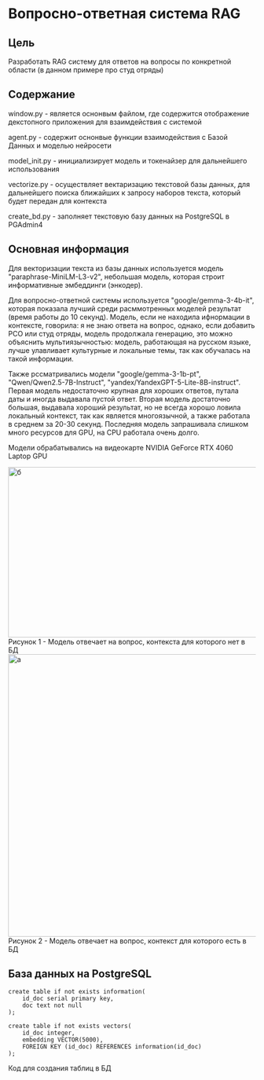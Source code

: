 # Вопросно-ответная система RAG

## Цель

Разработать RAG систему для ответов на вопросы по конкретной области (в данном примере про студ отряды)

## Содержание

window.py - является оснонвым файлом, где содержится отображение декстопного приложения для взаимдействия с системой

agent.py - содержит оснонвые функции взаимодействия с Базой Данных и моделью нейросети

model_init.py - инициализирует модель и токенайзер для дальнейшего использования

vectorize.py - осуществляет вектаризацию текстовой базы данных, для дальнейшего поиска ближайших к запросу наборов текста, который будет передан для контекста

create_bd.py - заполняет текстовую базу данных на PostgreSQL в PGAdmin4

## Основная информация

Для векторизации текста из базы данных используется модель "paraphrase-MiniLM-L3-v2", небольшая модель, которая строит информативные эмбеддинги (энкодер).

Для вопросно-ответной системы используется "google/gemma-3-4b-it", которая показала лучший среди расммотренных моделей результат (время работы до 10 секунд). Модель, если не находила ифнормации в контексте, говорила: я не знаю ответа на вопрос, однако, если добавить РСО или студ отряды, модель продолжала генерацию, это можно объяснить мультиязычностью: модель, работающая на русском языке, лучше улавливает культурные и локальные темы, так как обучалась на такой информации.

Также рссматривались модели "google/gemma-3-1b-pt", "Qwen/Qwen2.5-7B-Instruct", "yandex/YandexGPT-5-Lite-8B-instruct". Первая модель недостаточно крупная для хороших ответов, путала даты и иногда выдавала пустой ответ. Вторая модель достаточно большая, выдавала хороший результат, но не всегда хорошо ловила локальный контекст, так как является многоязычной, а также работала в среднем за 20-30 секунд. Последняя модель запрашивала слишком много ресурсов для GPU, на CPU работала очень долго.

Модели обрабатывались на видеокарте NVIDIA GeForce RTX 4060 Laptop GPU

<img width="798" height="347" alt="б" src="https://github.com/user-attachments/assets/5788b091-c563-47fd-a13e-faee504f3665" />
Рисунок 1 - Модель отвечает на вопрос, контекста для которого нет в БД

<img width="799" height="575" alt="а" src="https://github.com/user-attachments/assets/eab9cea0-1fc3-48df-b31d-ace87d5092b7" />
Рисунок 2 - Модель отвечает на вопрос, контекст для которого есть в БД

## База данных на PostgreSQL

```
create table if not exists information(
	id_doc serial primary key,
	doc text not null
);

create table if not exists vectors(
	id_doc integer,
	embedding VECTOR(5000),
	FOREIGN KEY (id_doc) REFERENCES information(id_doc)
);
```
Код для создания таблиц в БД

